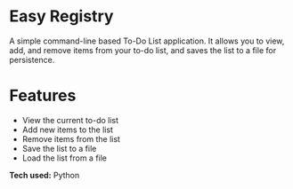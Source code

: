 # Easy Registry
A simple command-line based To-Do List application. It allows you to view, add, and remove items from your to-do list, and saves the list to a file for persistence.

# Features
- View the current to-do list
- Add new items to the list
- Remove items from the list
- Save the list to a file
- Load the list from a file

**Tech used:** Python
